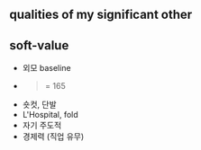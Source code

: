 ## qualities of my significant other

## soft-value
+ 외모 baseline
+ >= 165
+ 숏컷, 단발
+ L'Hospital, fold
+ 자기 주도적
+ 경제력 (직업 유무)
